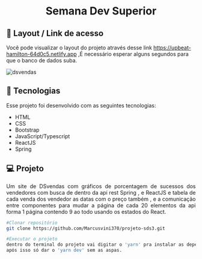 <h1 align="center"> Semana Dev Superior </h1>


## 🔖 Layout / Link de acesso 

Você pode visualizar o layout do projeto através desse link https://upbeat-hamilton-64d0c5.netlify.app ,É necessário esperar alguns segundos para que o banco de dados suba.


![dsvendas](https://user-images.githubusercontent.com/48605830/117578313-1bb72c80-b0c4-11eb-8697-7b11c9e2fdd0.gif)

## 🚀 Tecnologias

Esse projeto foi desenvolvido com as seguintes tecnologias:

- HTML
- CSS
- Bootstrap
- JavaScript/Typescript
- ReactJS
- Spring


## 💻 Projeto
<p align="justify"> Um site de DSvendas com gráficos de porcentagem de sucessos dos vendedores com busca de dentro da api rest Spring , e ReactJS e tabela de cada venda dos vendedor as datas com o preço também , e a comunicação entre componentes para mudar a página de cada 20 elementos da api forma 1 página contendo 9 ao todo usando os estados do React.  </p>

```bash
#Clonar repositório
git clone https://github.com/Marcusvini370/projeto-sds3.git

#Executar o projeto
dentro do terminal do projeto vai digitar o 'yarn' pra instalar as dependências
após isso só dar o 'yarn dev' sem as aspas.
```
